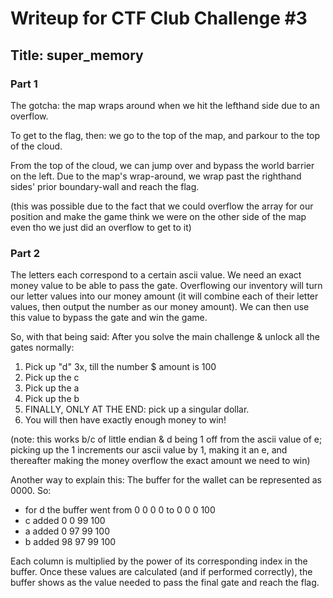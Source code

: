 # Writeup for CTF Club Challenge #3
## Title: super_memory

### Part 1
The gotcha: the map wraps around when we hit the lefthand side due to an overflow.

To get to the flag, then: we go to the top of the map, and parkour to the top of the cloud.

From the top of the cloud, we can jump over and bypass the world barrier on the left. Due to the map's wrap-around, we wrap past the righthand sides' prior boundary-wall and reach the flag.

(this was possible due to the fact that we could overflow the array for our position and make the game think we were on the other side of the map even tho we just did an overflow to get to it)


### Part 2
The letters each correspond to a certain ascii value. We need an exact money value to be able to pass the gate. Overflowing our inventory will turn our letter values into our money amount (it will combine each of their letter values, then output the number as our money amount). We can then use this value to bypass the gate and win the game.

So, with that being said: After you solve the main challenge & unlock all the gates normally:
1) Pick up "d" 3x, till the number $ amount is 100
2) Pick up the c
3) Pick up the a
4) Pick up the b
5) FINALLY, ONLY AT THE END: pick up a singular dollar.
6) You will then have exactly enough money to win!

(note: this works b/c of little endian & d being 1 off from the ascii value of e; picking up the 1 increments our ascii value by 1, making it an e, and thereafter making the money overflow the exact amount we need to win)

Another way to explain this:
The buffer for the wallet can be represented as 0000. 
So:
- for d the buffer went from 0 0 0 0 to 0 0 0 100
- c added 0 0 99 100 
- a added 0 97 99 100
- b added 98 97 99 100  

Each column is multiplied by the power of its corresponding index in the buffer. Once these values are calculated (and if performed correctly), the buffer shows as the value needed to pass the final gate and reach the flag.